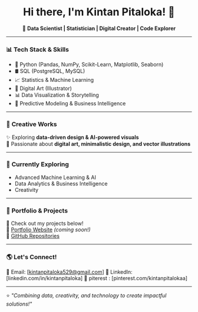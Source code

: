 <h1 align="center">Hi there, I'm Kintan Pitaloka! 👋</h1>
<p align="center">
  🎯 <b>Data Scientist | Statistician | Digital Creator | Code Explorer </b>  
</p>

---

### 📊 **Tech Stack & Skills**
- 🐍 Python (Pandas, NumPy, Scikit-Learn, Matplotlib, Seaborn)  
- 🛢️ SQL (PostgreSQL, MySQL)  
- 📈 Statistics & Machine Learning  
- 🎨 Digital Art (Illustrator)  
- 📊 Data Visualization & Storytelling  
- 🤖 Predictive Modeling & Business Intelligence  

---

### 🎨 **Creative Works**
✨ Exploring **data-driven design & AI-powered visuals**  
📸 Passionate about **digital art, minimalistic design, and vector illustrations**  

---

### 🎯 **Currently Exploring**
- Advanced Machine Learning & AI  
- Data Analytics & Business Intelligence  
- Creativity 

---

### 📌 **Portfolio & Projects**
🚀 Check out my projects below!  
🔗 [Portfolio Website](#) *(coming soon!)*  
📂 [GitHub Repositories](https://github.com/kintanpitaloka)  

---

### 🌎 **Let's Connect!**
💌 Email: [kintanpitaloka529@gmail.com]
💼 LinkedIn: [linkedin.com/in/kintanpitaloka]
🎨 piterest : [pinterest.com/kintanpitalokaa]

---

⭐ *"Combining data, creativity, and technology to create impactful solutions!"*  
